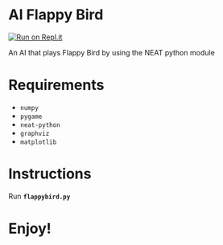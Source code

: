 # AI Flappy Bird

[![Run on Repl.it](https://repl.it/badge/github/Vexvain/AI-Flappy-Bird)](https://repl.it/github/Vexvain/AI-Flappy-Bird)

An AI that plays Flappy Bird by using the NEAT python module

# Requirements
* ```numpy```
* ```pygame```
* ```neat-python```
* ```graphviz```
* ```matplotlib```

# Instructions
Run **```flappybird.py```**

# Enjoy!
